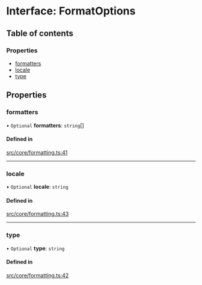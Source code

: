 # Interface: FormatOptions

## Table of contents

### Properties

- [formatters](../wiki/FormatOptions#formatters)
- [locale](../wiki/FormatOptions#locale)
- [type](../wiki/FormatOptions#type)

## Properties

### formatters

• `Optional` **formatters**: `string`[]

#### Defined in

[src/core/formatting.ts:41](https://github.com/decisively-io/interview-sdk/blob/17c74d8/src/core/formatting.ts#L41)

___

### locale

• `Optional` **locale**: `string`

#### Defined in

[src/core/formatting.ts:43](https://github.com/decisively-io/interview-sdk/blob/17c74d8/src/core/formatting.ts#L43)

___

### type

• `Optional` **type**: `string`

#### Defined in

[src/core/formatting.ts:42](https://github.com/decisively-io/interview-sdk/blob/17c74d8/src/core/formatting.ts#L42)
